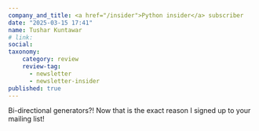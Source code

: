 ```yaml
---
company_and_title: <a href="/insider">Python insider</a> subscriber
date: "2025-03-15 17:41"
name: Tushar Kuntawar
# link:
social: 
taxonomy:
    category: review
    review-tag:
      - newsletter
      - newsletter-insider
published: true
---
```


Bi-directional generators?!
Now that is the exact reason I signed up to your mailing list!
